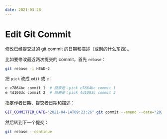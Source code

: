 ```yaml
---
date: 2021-03-28
---
```


# Edit Git Commit

修改已经提交过的 git commit 的日期和描述（或别的什么东西）。

<!-- more -->

比如要修改最近两次提交的 commit，首先 `rebase`：

```bash
git rebase -i HEAD~2
```

把 `pick` 改成 `edit` 或 `e`：

```bash
e e7864bc commit 1  # 原来是：pick e7864bc commit 1
e 4d1003c commit 2  # 原来是：pick 4d1003c commit 2
```

指定作者日期、提交者日期和描述：

```bash
GIT_COMMITTER_DATE="2021-04-14T09:23:26" git commit --amend --date="2021-04-14T09:23:26" -am "new commit message"
```

然后转到下一个提交：

```bash
git rebase --continue
```
